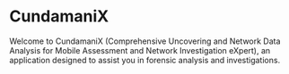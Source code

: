 # CundamaniX

Welcome to CundamaniX (Comprehensive Uncovering and Network Data Analysis for Mobile Assessment and Network Investigation eXpert), an application designed to assist you in forensic analysis and investigations.
